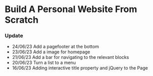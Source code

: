 # Build A Personal Website From Scratch

### Update
- 24/06/23 Add a pagefooter at the bottom
- 23/06/23 Add a image for homepage
- 21/06/23 Add a bar for navigating to the relevant blocks
- 20/06/23 Turn a list to a menu
- 16/06/23 Adding interactive title property and jQuery to the Page
